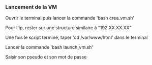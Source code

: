 ### Lancement de la VM
Ouvrir le terminal puis lancer la commande 'bash crea_vm.sh'

Pour l'ip, rester sur une structure similaire à "192.XX.XX.XX"

Une fois le script terminé, taper 'cd /var/www/html' dans le terminal

Lancer la commande 'bash launch_vm.sh'

Saisir son pseudo et son mot de passe
